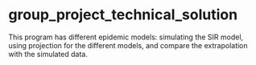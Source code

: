 # group_project_technical_solution
This program has different epidemic models: simulating the SIR model, using projection for the different models, and compare the extrapolation with the simulated data. 
